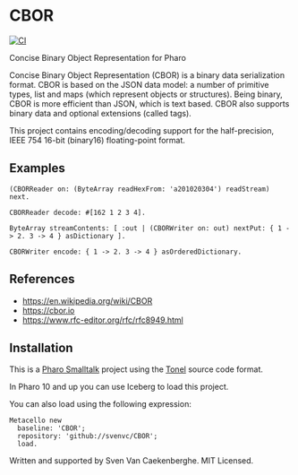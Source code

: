 # CBOR

[![CI](https://github.com/svenvc/CBOR/actions/workflows/CI.yml/badge.svg)](https://github.com/svenvc/CBOR/actions/workflows/CI.yml)

Concise Binary Object Representation for Pharo

Concise Binary Object Representation (CBOR) is a binary data serialization format. 
CBOR is based on the JSON data model: a number of primitive types, list and maps (which represent objects or structures).
Being binary, CBOR is more efficient than JSON, which is text based.
CBOR also supports binary data and optional extensions (called tags).

This project contains encoding/decoding support for the half-precision, IEEE 754 16-bit (binary16) floating-point format.

## Examples

```Smalltalk
(CBORReader on: (ByteArray readHexFrom: 'a201020304') readStream) next.

CBORReader decode: #[162 1 2 3 4].

ByteArray streamContents: [ :out | (CBORWriter on: out) nextPut: { 1 -> 2. 3 -> 4 } asDictionary ].

CBORWriter encode: { 1 -> 2. 3 -> 4 } asOrderedDictionary.
```

## References

- https://en.wikipedia.org/wiki/CBOR
- https://cbor.io
- https://www.rfc-editor.org/rfc/rfc8949.html

## Installation

This is a [Pharo Smalltalk](http://wwww.pharo.st) project 
using the [Tonel](https://github.com/pharo-vcs/tonel) source code format.

In Pharo 10 and up you can use Iceberg to load this project.

You can also load using the following expression:

    Metacello new
      baseline: 'CBOR';
      repository: 'github://svenvc/CBOR';
      load.
   
Written and supported by Sven Van Caekenberghe. MIT Licensed.
